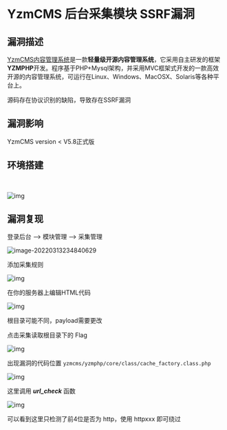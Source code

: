 # YzmCMS 后台采集模块 SSRF漏洞

## 漏洞描述

[YzmCMS内容管理系统](https://www.yzmcms.com/)是一款**轻量级开源内容管理系统**，它采用自主研发的框架**YZMPHP**开发。程序基于PHP+Mysql架构，并采用MVC框架式开发的一款高效开源的内容管理系统，可运行在Linux、Windows、MacOSX、Solaris等各种平台上。



源码存在协议识别的缺陷，导致存在SSRF漏洞

## 漏洞影响

<a-checkbox checked>YzmCMS version <  V5.8正式版</a-checkbox></br>	

## 环境搭建

<a-alert type="success" message="按照文档安装即可:https://github.com/yzmcms/yzmcms" description="" showIcon>
</a-alert>
<br/>

![img](../../../.vuepress/public/img/yzmcms-1.png)



## 漏洞复现



登录后台 --> 模块管理 --> 采集管理

![image-20220313234840629](../../../.vuepress/public/img/image-20220313234840629.png)

添加采集规则



![img](../../../.vuepress/public/img/yzmcms-4.png)



在你的服务器上编辑HTML代码



![img](../../../.vuepress/public/img/yzmcms-5.png)



根目录可能不同，payload需要更改

点击采集读取根目录下的 Flag

![img](../../../.vuepress/public/img/yzmcms-3.png)



出现漏洞的代码位置 `yzmcms/yzmphp/core/class/cache_factory.class.php`



![img](../../../.vuepress/public/img/yzmcms-6.png)



这里调用 ***url_check*** 函数



![img](../../../.vuepress/public/img/yzmcms-7.png)



可以看到这里只检测了前4位是否为 http，使用 httpxxx 即可绕过